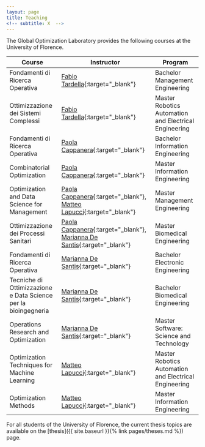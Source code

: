 ```yaml
---
layout: page
title: Teaching
<!-- subtitle: X  -->
---
```


The Global Optimization Laboratory provides the following courses at the University of Florence.

|Course | Instructor | Program |
| --- | --- | --- |
| Fondamenti di Ricerca Operativa | [Fabio Tardella](https://unifi.coursecatalogue.cineca.it/docente-id/68661fd674c3a468d38a2ad4){:target="_blank"} | Bachelor Management Engineering |
| Ottimizzazione dei Sistemi Complessi | [Fabio Tardella](https://unifi.coursecatalogue.cineca.it/docente-id/68661fd674c3a468d38a2ad4){:target="_blank"} | Master Robotics Automation and Electrical Engineering  |
| Fondamenti di Ricerca Operativa | [Paola Cappanera](https://unifi.coursecatalogue.cineca.it/docente-id/68661fd774c3a468d38a2b31){:target="_blank"} | Bachelor Information Engineering |
| Combinatorial Optimization | [Paola Cappanera](https://unifi.coursecatalogue.cineca.it/docente-id/68661fd774c3a468d38a2b31){:target="_blank"} | Master Information Engineering |
| Optimization and Data Science for Management | [Paola Cappanera](https://unifi.coursecatalogue.cineca.it/docente-id/68661fd774c3a468d38a2b31){:target="_blank"}, [Matteo Lapucci](https://unifi.coursecatalogue.cineca.it/docente-id/68661fd674c3a468d38a2ade){:target="_blank"} | Master Management Engineering |
| Ottimizzazione dei Processi Sanitari | [Paola Cappanera](https://unifi.coursecatalogue.cineca.it/docente-id/68661fd774c3a468d38a2b31){:target="_blank"}, [Marianna De Santis](https://unifi.coursecatalogue.cineca.it/docente-id/68661fd674c3a468d38a2ac1){:target="_blank"} | Master Biomedical Engineering |
| Fondamenti di Ricerca Operativa | [Marianna De Santis](https://unifi.coursecatalogue.cineca.it/docente-id/68661fd674c3a468d38a2ac1){:target="_blank"} | Bachelor Electronic Engineering |
| Tecniche di Ottimizzazione e Data Science per la bioingegneria | [Marianna De Santis](https://unifi.coursecatalogue.cineca.it/docente-id/68661fd674c3a468d38a2ac1){:target="_blank"} | Bachelor Biomedical Engineering |
| Operations Research and Optimization | [Marianna De Santis](https://unifi.coursecatalogue.cineca.it/docente-id/68661fd674c3a468d38a2ac1){:target="_blank"} | Master Software: Science and Technology |
| Optimization Techniques for Machine Learning | [Matteo Lapucci](https://unifi.coursecatalogue.cineca.it/docente-id/68661fd674c3a468d38a2ade){:target="_blank"}| Master Robotics Automation and Electrical Engineering  |
| Optimization Methods | [Matteo Lapucci](https://unifi.coursecatalogue.cineca.it/docente-id/68661fd674c3a468d38a2ade){:target="_blank"}| Master Information Engineering |
 
For all students of the University of Florence, the current thesis topics are available on the [thesis]({{ site.baseurl }}{% link pages/theses.md %}) page.



